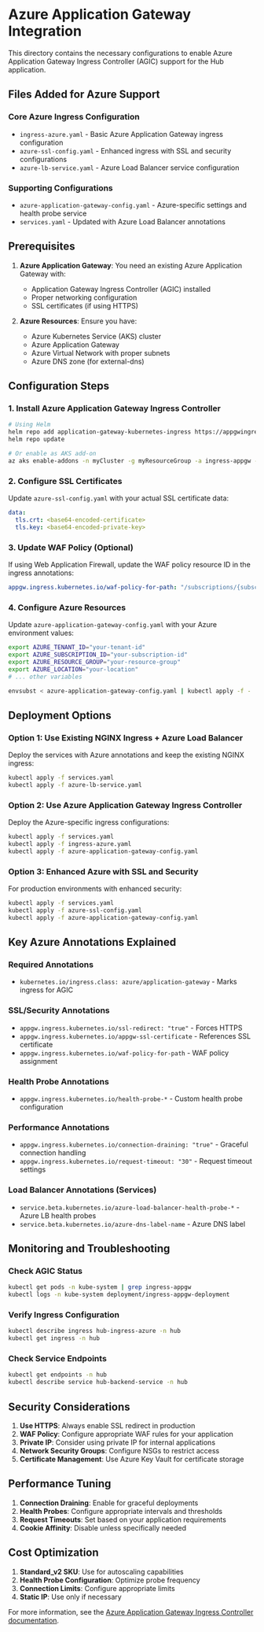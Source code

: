 # Azure Application Gateway Integration

This directory contains the necessary configurations to enable Azure Application Gateway Ingress Controller (AGIC) support for the Hub application.

## Files Added for Azure Support

### Core Azure Ingress Configuration
- `ingress-azure.yaml` - Basic Azure Application Gateway ingress configuration
- `azure-ssl-config.yaml` - Enhanced ingress with SSL and security configurations
- `azure-lb-service.yaml` - Azure Load Balancer service configuration

### Supporting Configurations
- `azure-application-gateway-config.yaml` - Azure-specific settings and health probe service
- `services.yaml` - Updated with Azure Load Balancer annotations

## Prerequisites

1. **Azure Application Gateway**: You need an existing Azure Application Gateway with:
   - Application Gateway Ingress Controller (AGIC) installed
   - Proper networking configuration
   - SSL certificates (if using HTTPS)

2. **Azure Resources**: Ensure you have:
   - Azure Kubernetes Service (AKS) cluster
   - Azure Application Gateway
   - Azure Virtual Network with proper subnets
   - Azure DNS zone (for external-dns)

## Configuration Steps

### 1. Install Azure Application Gateway Ingress Controller

```bash
# Using Helm
helm repo add application-gateway-kubernetes-ingress https://appgwingress.blob.core.windows.net/ingress-azure-helm-package/
helm repo update

# Or enable as AKS add-on
az aks enable-addons -n myCluster -g myResourceGroup -a ingress-appgw --appgw-id "/subscriptions/{subscription-id}/resourceGroups/{rg}/providers/Microsoft.Network/applicationGateways/{appgw-name}"
```

### 2. Configure SSL Certificates

Update `azure-ssl-config.yaml` with your actual SSL certificate data:

```yaml
data:
  tls.crt: <base64-encoded-certificate>
  tls.key: <base64-encoded-private-key>
```

### 3. Update WAF Policy (Optional)

If using Web Application Firewall, update the WAF policy resource ID in the ingress annotations:

```yaml
appgw.ingress.kubernetes.io/waf-policy-for-path: "/subscriptions/{subscription-id}/resourceGroups/{rg}/providers/Microsoft.Network/applicationGatewayWebApplicationFirewallPolicies/{policy-name}"
```

### 4. Configure Azure Resources

Update `azure-application-gateway-config.yaml` with your Azure environment values:

```bash
export AZURE_TENANT_ID="your-tenant-id"
export AZURE_SUBSCRIPTION_ID="your-subscription-id"
export AZURE_RESOURCE_GROUP="your-resource-group"
export AZURE_LOCATION="your-location"
# ... other variables

envsubst < azure-application-gateway-config.yaml | kubectl apply -f -
```

## Deployment Options

### Option 1: Use Existing NGINX Ingress + Azure Load Balancer
Deploy the services with Azure annotations and keep the existing NGINX ingress:

```bash
kubectl apply -f services.yaml
kubectl apply -f azure-lb-service.yaml
```

### Option 2: Use Azure Application Gateway Ingress Controller
Deploy the Azure-specific ingress configurations:

```bash
kubectl apply -f services.yaml
kubectl apply -f ingress-azure.yaml
kubectl apply -f azure-application-gateway-config.yaml
```

### Option 3: Enhanced Azure with SSL and Security
For production environments with enhanced security:

```bash
kubectl apply -f services.yaml
kubectl apply -f azure-ssl-config.yaml
kubectl apply -f azure-application-gateway-config.yaml
```

## Key Azure Annotations Explained

### Required Annotations
- `kubernetes.io/ingress.class: azure/application-gateway` - Marks ingress for AGIC

### SSL/Security Annotations
- `appgw.ingress.kubernetes.io/ssl-redirect: "true"` - Forces HTTPS
- `appgw.ingress.kubernetes.io/appgw-ssl-certificate` - References SSL certificate
- `appgw.ingress.kubernetes.io/waf-policy-for-path` - WAF policy assignment

### Health Probe Annotations
- `appgw.ingress.kubernetes.io/health-probe-*` - Custom health probe configuration

### Performance Annotations
- `appgw.ingress.kubernetes.io/connection-draining: "true"` - Graceful connection handling
- `appgw.ingress.kubernetes.io/request-timeout: "30"` - Request timeout settings

### Load Balancer Annotations (Services)
- `service.beta.kubernetes.io/azure-load-balancer-health-probe-*` - Azure LB health probes
- `service.beta.kubernetes.io/azure-dns-label-name` - Azure DNS label

## Monitoring and Troubleshooting

### Check AGIC Status
```bash
kubectl get pods -n kube-system | grep ingress-appgw
kubectl logs -n kube-system deployment/ingress-appgw-deployment
```

### Verify Ingress Configuration
```bash
kubectl describe ingress hub-ingress-azure -n hub
kubectl get ingress -n hub
```

### Check Service Endpoints
```bash
kubectl get endpoints -n hub
kubectl describe service hub-backend-service -n hub
```

## Security Considerations

1. **Use HTTPS**: Always enable SSL redirect in production
2. **WAF Policy**: Configure appropriate WAF rules for your application
3. **Private IP**: Consider using private IP for internal applications
4. **Network Security Groups**: Configure NSGs to restrict access
5. **Certificate Management**: Use Azure Key Vault for certificate storage

## Performance Tuning

1. **Connection Draining**: Enable for graceful deployments
2. **Health Probes**: Configure appropriate intervals and thresholds
3. **Request Timeouts**: Set based on your application requirements
4. **Cookie Affinity**: Disable unless specifically needed

## Cost Optimization

1. **Standard_v2 SKU**: Use for autoscaling capabilities
2. **Health Probe Configuration**: Optimize probe frequency
3. **Connection Limits**: Configure appropriate limits
4. **Static IP**: Use only if necessary

For more information, see the [Azure Application Gateway Ingress Controller documentation](https://docs.microsoft.com/en-us/azure/application-gateway/ingress-controller-overview).
